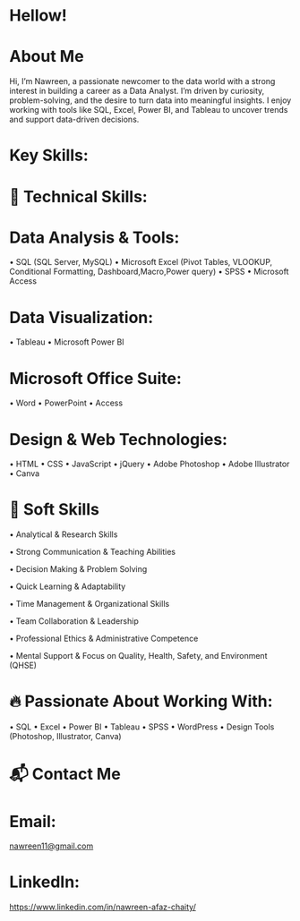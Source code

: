 # Hellow!
# About Me
Hi, I’m Nawreen, a passionate newcomer to the data world with a strong interest in building a career as a Data Analyst. I’m driven by curiosity, problem-solving, and the desire to turn data into meaningful insights. I enjoy working with tools like SQL, Excel, Power BI, and Tableau to uncover trends and support data-driven decisions.

# Key Skills:

# 🔧 Technical Skills:
# Data Analysis & Tools:
• SQL (SQL Server, MySQL)
• Microsoft Excel (Pivot Tables, VLOOKUP, Conditional Formatting, Dashboard,Macro,Power query)
• SPSS
• Microsoft Access

# Data Visualization: 
• Tableau
• Microsoft Power BI

# Microsoft Office Suite: 
• Word
• PowerPoint
• Access

# Design & Web Technologies: 
• HTML
• CSS
• JavaScript
• jQuery
• Adobe Photoshop
• Adobe Illustrator
• Canva

# 🧠 Soft Skills

• Analytical & Research Skills

• Strong Communication & Teaching Abilities

• Decision Making & Problem Solving

• Quick Learning & Adaptability

• Time Management & Organizational Skills

• Team Collaboration & Leadership

• Professional Ethics & Administrative Competence

• Mental Support & Focus on Quality, Health, Safety, and Environment (QHSE)

# 🔥 Passionate About Working With:
• SQL 
• Excel 
• Power BI 
• Tableau 
• SPSS 
• WordPress 
• Design Tools (Photoshop, Illustrator, Canva)

# 📬 Contact Me

# Email: 
nawreen11@gmail.com

# LinkedIn: 
https://www.linkedin.com/in/nawreen-afaz-chaity/


